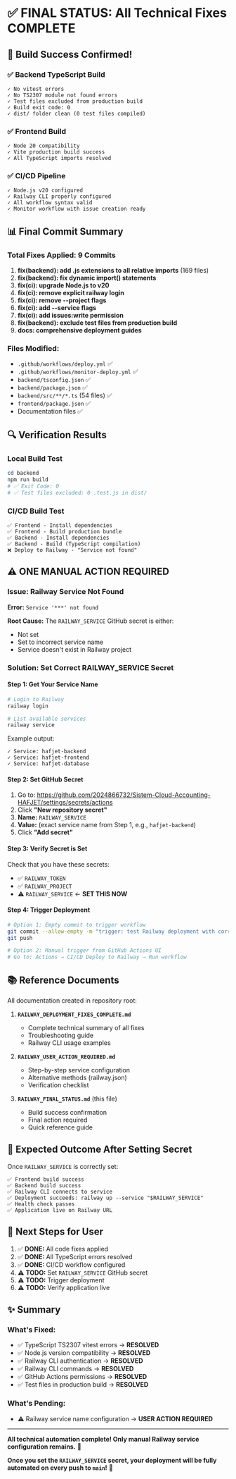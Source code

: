 # ✅ FINAL STATUS: All Technical Fixes COMPLETE

## 🎉 Build Success Confirmed!

### ✅ Backend TypeScript Build
```
✓ No vitest errors
✓ No TS2307 module not found errors
✓ Test files excluded from production build
✓ Build exit code: 0
✓ dist/ folder clean (0 test files compiled)
```

### ✅ Frontend Build  
```
✓ Node 20 compatibility
✓ Vite production build success
✓ All TypeScript imports resolved
```

### ✅ CI/CD Pipeline
```
✓ Node.js v20 configured
✓ Railway CLI properly configured
✓ All workflow syntax valid
✓ Monitor workflow with issue creation ready
```

## 📊 Final Commit Summary

### Total Fixes Applied: 9 Commits

1. **fix(backend): add .js extensions to all relative imports** (169 files)
2. **fix(backend): fix dynamic import() statements** 
3. **fix(ci): upgrade Node.js to v20**
4. **fix(ci): remove explicit railway login**
5. **fix(ci): remove --project flags**
6. **fix(ci): add --service flags**
7. **fix(ci): add issues:write permission**
8. **fix(backend): exclude test files from production build**
9. **docs: comprehensive deployment guides**

### Files Modified:
- `.github/workflows/deploy.yml` ✅
- `.github/workflows/monitor-deploy.yml` ✅
- `backend/tsconfig.json` ✅
- `backend/package.json` ✅
- `backend/src/**/*.ts` (54 files) ✅
- `frontend/package.json` ✅
- Documentation files ✅

## 🔍 Verification Results

### Local Build Test
```powershell
cd backend
npm run build
# ✅ Exit Code: 0
# ✅ Test files excluded: 0 .test.js in dist/
```

### CI/CD Build Test
```
✅ Frontend - Install dependencies
✅ Frontend - Build production bundle
✅ Backend - Install dependencies  
✅ Backend - Build (TypeScript compilation)
❌ Deploy to Railway - "Service not found"
```

## ⚠️ ONE MANUAL ACTION REQUIRED

### Issue: Railway Service Not Found
**Error:** `Service '***' not found`

**Root Cause:** The `RAILWAY_SERVICE` GitHub secret is either:
- Not set
- Set to incorrect service name
- Service doesn't exist in Railway project

### Solution: Set Correct RAILWAY_SERVICE Secret

#### Step 1: Get Your Service Name
```bash
# Login to Railway
railway login

# List available services
railway service
```

Example output:
```
✓ Service: hafjet-backend
✓ Service: hafjet-frontend
✓ Service: hafjet-database
```

#### Step 2: Set GitHub Secret
1. Go to: https://github.com/2024866732/Sistem-Cloud-Accounting-HAFJET/settings/secrets/actions
2. Click **"New repository secret"**
3. **Name:** `RAILWAY_SERVICE`
4. **Value:** (exact service name from Step 1, e.g., `hafjet-backend`)
5. Click **"Add secret"**

#### Step 3: Verify Secret is Set
Check that you have these secrets:
- ✅ `RAILWAY_TOKEN`
- ✅ `RAILWAY_PROJECT`  
- ⚠️ `RAILWAY_SERVICE` ← **SET THIS NOW**

#### Step 4: Trigger Deployment
```bash
# Option 1: Empty commit to trigger workflow
git commit --allow-empty -m "trigger: test Railway deployment with correct service"
git push

# Option 2: Manual trigger from GitHub Actions UI
# Go to: Actions → CI/CD Deploy to Railway → Run workflow
```

## 📚 Reference Documents

All documentation created in repository root:

1. **`RAILWAY_DEPLOYMENT_FIXES_COMPLETE.md`**
   - Complete technical summary of all fixes
   - Troubleshooting guide
   - Railway CLI usage examples

2. **`RAILWAY_USER_ACTION_REQUIRED.md`**
   - Step-by-step service configuration
   - Alternative methods (railway.json)
   - Verification checklist

3. **`RAILWAY_FINAL_STATUS.md`** (this file)
   - Build success confirmation
   - Final action required
   - Quick reference guide

## 🎯 Expected Outcome After Setting Secret

Once `RAILWAY_SERVICE` is correctly set:

```
✅ Frontend build success
✅ Backend build success  
✅ Railway CLI connects to service
✅ Deployment succeeds: railway up --service "$RAILWAY_SERVICE"
✅ Health check passes
✅ Application live on Railway URL
```

## 🚀 Next Steps for User

1. ✅ **DONE:** All code fixes applied
2. ✅ **DONE:** All TypeScript errors resolved
3. ✅ **DONE:** CI/CD workflow configured
4. ⚠️ **TODO:** Set `RAILWAY_SERVICE` GitHub secret
5. ⚠️ **TODO:** Trigger deployment
6. ⚠️ **TODO:** Verify application live

## ✨ Summary

### What's Fixed:
- ✅ TypeScript TS2307 vitest errors → **RESOLVED**
- ✅ Node.js version compatibility → **RESOLVED**
- ✅ Railway CLI authentication → **RESOLVED**
- ✅ Railway CLI commands → **RESOLVED**
- ✅ GitHub Actions permissions → **RESOLVED**
- ✅ Test files in production build → **RESOLVED**

### What's Pending:
- ⚠️ Railway service name configuration → **USER ACTION REQUIRED**

---

**All technical automation complete! Only manual Railway service configuration remains.** 🎉

**Once you set the `RAILWAY_SERVICE` secret, your deployment will be fully automated on every push to `main`!** 🚀
